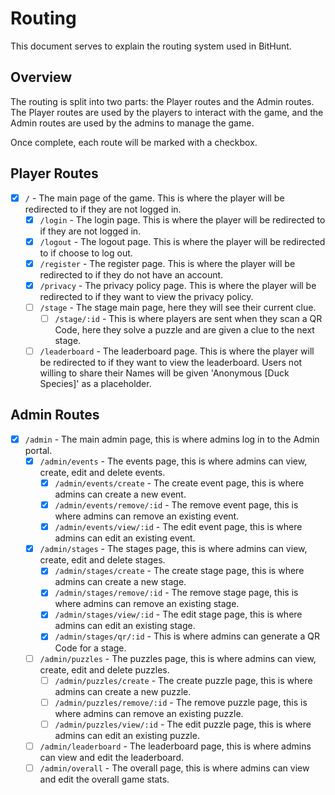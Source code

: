 # Routing

This document serves to explain the routing system used in BitHunt.

## Overview

The routing is split into two parts: the Player routes and the Admin routes. The Player routes are used by the players to interact with the game, and the Admin routes are used by the admins to manage the game.

Once complete, each route will be marked with a checkbox.

## Player Routes

- [x] `/` - The main page of the game. This is where the player will be redirected to if they are not logged in.
  - [x] `/login` - The login page. This is where the player will be redirected to if they are not logged in.
  - [x] `/logout` - The logout page. This is where the player will be redirected to if choose to log out.
  - [x] `/register` - The register page. This is where the player will be redirected to if they do not have an account.
  - [x] `/privacy` - The privacy policy page. This is where the player will be redirected to if they want to view the privacy policy.
  - [ ] `/stage` - The stage main page, here they will see their current clue.
    - [ ] `/stage/:id` - This is where players are sent when they scan a QR Code, here they solve a puzzle and are given a clue to the next stage.
  - [ ] `/leaderboard` - The leaderboard page. This is where the player will be redirected to if they want to view the leaderboard. Users not willing to share their Names will be given 'Anonymous [Duck Species]' as a placeholder.

## Admin Routes

- [x] `/admin` - The main admin page, this is where admins log in to the Admin portal.
  - [x] `/admin/events` - The events page, this is where admins can view, create, edit and delete events.
    - [x] `/admin/events/create` - The create event page, this is where admins can create a new event.
    - [x] `/admin/events/remove/:id` - The remove event page, this is where admins can remove an existing event.
    - [x] `/admin/events/view/:id` - The edit event page, this is where admins can edit an existing event.
  - [x] `/admin/stages` - The stages page, this is where admins can view, create, edit and delete stages.
    - [x] `/admin/stages/create` - The create stage page, this is where admins can create a new stage.
    - [x] `/admin/stages/remove/:id` - The remove stage page, this is where admins can remove an existing stage.
    - [x] `/admin/stages/view/:id` - The edit stage page, this is where admins can edit an existing stage.
    - [x] `/admin/stages/qr/:id` - This is where admins can generate a QR Code for a stage.
  - [ ] `/admin/puzzles` - The puzzles page, this is where admins can view, create, edit and delete puzzles.
    - [ ] `/admin/puzzles/create` - The create puzzle page, this is where admins can create a new puzzle.
    - [ ] `/admin/puzzles/remove/:id` - The remove puzzle page, this is where admins can remove an existing puzzle.
    - [ ] `/admin/puzzles/view/:id` - The edit puzzle page, this is where admins can edit an existing puzzle.
  - [ ] `/admin/leaderboard` - The leaderboard page, this is where admins can view and edit the leaderboard.
  - [ ] `/admin/overall` - The overall page, this is where admins can view and edit the overall game stats.
